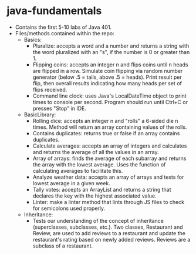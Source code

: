 # java-fundamentals
- Contains the first 5-10 labs of Java 401. 
- Files/methods contained within the repo:
  - Basics:
    - Pluralize: accepts a word and a number and returns a string with the word pluralized with an "s", if the number is 0 or greater than 1. 
    - Flipping coins: accepts an integer n and flips coins until n heads are flipped in a row. Simulate coin flipping via random number generator (below .5 = tails, above .5 = heads). Print result per flip, then overall results indicating how many heads per set of flips received. 
    - Command line clock: uses Java's LocalDateTime object to print times to console per second. Program should run until Ctrl+C or presses "Stop" in IDE. 
  - BasicLibrary:
    - Rolling dice: accepts an integer n and "rolls" a 6-sided die n times. Method will return an array containing values of the rolls. 
    - Contains duplicates: returns true or false if an array contains duplicates. 
    - Calculate averages: accepts an array of integers and calculates and returns the average of all the values in an array. 
    - Array of arrays: finds the average of each subarray and returns the array with the lowest average. Uses the function of calculating averages to facilitate this. 
    - Analyze weather data: accepts an array of arrays and tests for lowest average in a given week. 
    - Tally votes: accepts an ArrayList and returns a string that declares the key with the highest associated value. 
    - Linter: make a linter method that lints through JS files to check for semicolons used properly. 
  - Inheritance:
    - Tests our understanding of the concept of inheritance (superclasses, subclasses, etc.). Two classes, Restaurant and Review, are used to add reviews to a restaurant and update the restaurant's rating based on newly added reviews. Reviews are a subclass of a restaurant. 